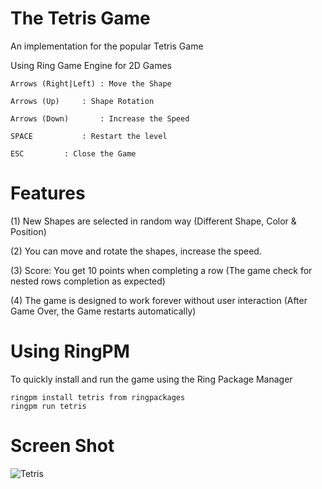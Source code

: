 The Tetris Game
===============

An implementation for the popular Tetris Game 

Using Ring Game Engine for 2D Games 

	Arrows (Right|Left)	: Move the Shape

	Arrows (Up)		: Shape Rotation	

	Arrows (Down)		: Increase the Speed

	SPACE			: Restart the level

	ESC			: Close the Game

# Features

(1) New Shapes are selected in random way (Different Shape, Color & Position)

(2) You can move and rotate the shapes, increase the speed.

(3) Score: You get 10 points when completing a row (The game check for nested rows completion as expected)

(4) The game is designed to work forever without user interaction (After Game Over, the Game restarts automatically)

# Using RingPM

To quickly install and run the game using the Ring Package Manager

	ringpm install tetris from ringpackages
	ringpm run tetris

# Screen Shot

![Tetris](https://github.com/ring-lang/ring/blob/master/applications/tetris/images/tetris.png)

